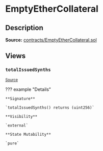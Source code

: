 # EmptyEtherCollateral

## Description

**Source:** [contracts/EmptyEtherCollateral.sol](https://github.com/Synthetixio/synthetix/tree/v2.33.1/contracts/EmptyEtherCollateral.sol)

## Views

### `totalIssuedSynths`

<sub>[Source](https://github.com/Synthetixio/synthetix/tree/v2.33.1/contracts/EmptyEtherCollateral.sol#L7)</sub>

??? example "Details"

    **Signature**

    `totalIssuedSynths() returns (uint256)`

    **Visibility**

    `external`

    **State Mutability**

    `pure`
